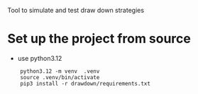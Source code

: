 Tool to simulate and test draw down strategies


# Set up the project from source

* use python3.12

```
    python3.12 -m venv  .venv
    source .venv/bin/activate
    pip3 install -r drawdown/requirements.txt
```